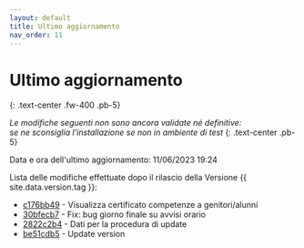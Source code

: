 ```yaml
---
layout: default
title: Ultimo aggiornamento
nav_order: 11
---
```


# Ultimo aggiornamento
{: .text-center .fw-400 .pb-5}

_Le modifiche seguenti non sono ancora validate né definitive:<br>se ne sconsiglia l'installazione se non in ambiente di test_
{: .text-center .pb-5}

Data e ora dell'ultimo aggiornamento: 11/06/2023 19:24

Lista delle modifiche effettuate dopo il rilascio della Versione {{ site.data.version.tag }}:

- [c176bb49](http://github.com/iisgiua/giuaschool/commit/c176bb491ac0c30e5edf40754392840d69b8071d) - Visualizza certificato competenze a genitori/alunni
- [30bfecb7](http://github.com/iisgiua/giuaschool/commit/30bfecb736a8306d26b010e0f29621497d1ad3cc) - Fix: bug giorno finale su avvisi orario
- [2822c2b4](http://github.com/iisgiua/giuaschool/commit/2822c2b4cf61ff2a9694bf4e907a84c8203dee67) - Dati per la procedura di update
- [be51cdb5](http://github.com/iisgiua/giuaschool/commit/be51cdb573c4c1920a6697732a7a237af7364c3d) - Update version

